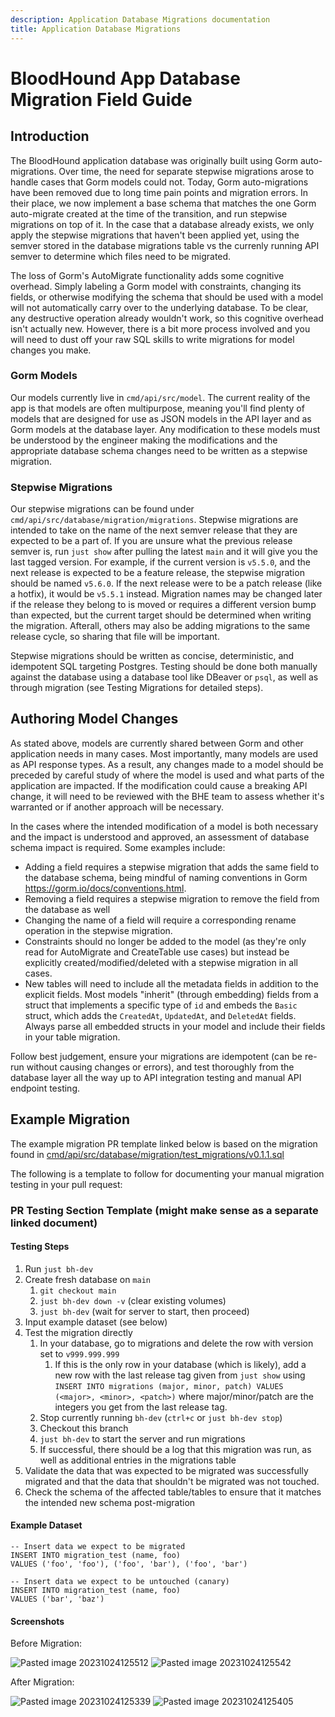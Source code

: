 ```yaml
---
description: Application Database Migrations documentation
title: Application Database Migrations
---
```


# BloodHound App Database Migration Field Guide

## Introduction

The BloodHound application database was originally built using Gorm auto-migrations. Over time, the need for separate stepwise migrations arose to handle cases that Gorm models could not. Today, Gorm auto-migrations have been removed due to long time pain points and migration errors. In their place, we now implement a base schema that matches the one Gorm auto-migrate created at the time of the transition, and run stepwise migrations on top of it. In the case that a database already exists, we only apply the stepwise migrations that haven't been applied yet, using the semver stored in the database migrations table vs the currenly running API semver to determine which files need to be migrated.

The loss of Gorm's AutoMigrate functionality adds some cognitive overhead. Simply labeling a Gorm model with constraints, changing its fields, or otherwise modifying the schema that should be used with a model will not automatically carry over to the underlying database. To be clear, any destructive operation already wouldn't work, so this cognitive overhead isn't actually new. However, there is a bit more process involved and you will need to dust off your raw SQL skills to write migrations for model changes you make.

### Gorm Models

Our models currently live in `cmd/api/src/model`. The current reality of the app is that models are often multipurpose, meaning you'll find plenty of models that are designed for use as JSON models in the API layer and as Gorm models at the database layer. Any modification to these models must be understood by the engineer making the modifications and the appropriate database schema changes need to be written as a stepwise migration.
### Stepwise Migrations

Our stepwise migrations can be found under `cmd/api/src/database/migration/migrations`. Stepwise migrations are intended to take on the name of the next semver release that they are expected to be a part of. If you are unsure what the previous release semver is, run `just show` after pulling the latest `main` and it will give you the last tagged version. For example, if the current version is `v5.5.0`, and the next release is expected to be a feature release, the stepwise migration should be named `v5.6.0`. If the next release were to be a patch release (like a hotfix), it would be `v5.5.1` instead. Migration names may be changed later if the release they belong to is moved or requires a different version bump than expected, but the current target should be determined when writing the migration. Afterall, others may also be adding migrations to the same release cycle, so sharing that file will be important.

Stepwise migrations should be written as concise, deterministic, and idempotent SQL targeting Postgres. Testing should be done both manually against the database using a database tool like DBeaver or `psql`, as well as through migration (see Testing Migrations for detailed steps).

## Authoring Model Changes

As stated above, models are currently shared between Gorm and other application needs in many cases. Most importantly, many models are used as API response types. As a result, any changes made to a model should be preceded by careful study of where the model is used and what parts of the application are impacted. If the modification could cause a breaking API change, it will need to be reviewed with the BHE team to assess whether it's warranted or if another approach will be necessary.

In the cases where the intended modification of a model is both necessary and the impact is understood and approved, an assessment of database schema impact is required. Some examples include: 

- Adding a field requires a stepwise migration that adds the same field to the database schema, being mindful of naming conventions in Gorm https://gorm.io/docs/conventions.html.
- Removing a field requires a stepwise migration to remove the field from the database as well
- Changing the name of a field will require a corresponding rename operation in the stepwise migration.
- Constraints should no longer be added to the model (as they're only read for AutoMigrate and CreateTable use cases) but instead be explicitly created/modified/deleted with a stepwise migration in all cases.
- New tables will need to include all the metadata fields in addition to the explicit fields. Most models "inherit" (through embedding) fields from a struct that implements a specific type of `id` and embeds the `Basic` struct, which adds the `CreatedAt`, `UpdatedAt`, and `DeletedAt` fields. Always parse all embedded structs in your model and include their fields in your table migration.

Follow best judgement, ensure your migrations are idempotent (can be re-run without causing changes or errors), and test thoroughly from the database layer all the way up to API integration testing and manual API endpoint testing.

## Example Migration

The example migration PR template linked below is based on the migration found in [cmd/api/src/database/migration/test_migrations/v0.1.1.sql](https://github.com/SpecterOps/BloodHound/blob/main/cmd/api/src/database/migration/test_migrations/v0.1.1.sql)

The following is a template to follow for documenting your manual migration testing in your pull request:

### PR Testing Section Template (might make sense as a separate linked document)

#### Testing Steps

1. Run `just bh-dev`
2. Create fresh database on `main`
	1. `git checkout main`
	2. `just bh-dev down -v` (clear existing volumes)
	3. `just bh-dev` (wait for server to start, then proceed)
3. Input example dataset (see below)
4. Test the migration directly
	1. In your database, go to migrations and delete the row with version set to `v999.999.999`
		1. If this is the only row in your database (which is likely), add a new row with the last release tag given from `just show` using `INSERT INTO migrations (major, minor, patch) VALUES (<major>, <minor>, <patch>)` where major/minor/patch are the integers you get from the last release tag.
	2. Stop currently running `bh-dev` (`ctrl+c` or `just bh-dev stop`)
	3. Checkout this branch
	4. `just bh-dev` to start the server and run migrations
	5. If successful, there should be a log that this migration was run, as well as additional entries in the migrations table
5. Validate the data that was expected to be migrated was successfully migrated and that the data that shouldn't be migrated was not touched.
6. Check the schema of the affected table/tables to ensure that it matches the intended new schema post-migration
#### Example Dataset

```
-- Insert data we expect to be migrated
INSERT INTO migration_test (name, foo)
VALUES ('foo', 'foo'), ('foo', 'bar'), ('foo', 'bar')

-- Insert data we expect to be untouched (canary)
INSERT INTO migration_test (name, foo)
VALUES ('bar', 'baz')
```

#### Screenshots

Before Migration:

![Pasted image 20231024125512](https://github.com/SpecterOps/BloodHound/assets/466326/e1343fc1-f9c2-4f87-8b45-f6b687115f2b)
![Pasted image 20231024125542](https://github.com/SpecterOps/BloodHound/assets/466326/15b6dde5-3e34-4e84-ad76-f77ffa803c3b)

After Migration:

![Pasted image 20231024125339](https://github.com/SpecterOps/BloodHound/assets/466326/7b2e4170-dc82-4859-8b80-7e4696397dec)
![Pasted image 20231024125405](https://github.com/SpecterOps/BloodHound/assets/466326/81d40c14-cd0a-42de-ba75-d929f57d3b58)

